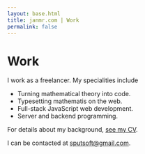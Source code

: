 ```yaml
---
layout: base.html
title: janmr.com | Work
permalink: false
---
```

# Work

I work as a freelancer. My specialities include
* Turning mathematical theory into code.
* Typesetting mathematis on the web.
* Full-stack JavaScript web development.
* Server and backend programming.

For details about my background, <a href="cv.html">see my CV</a>.

I can be contacted at <a href="mailto:sputsoft@gmail.com">sputsoft@gmail.com</a>.
